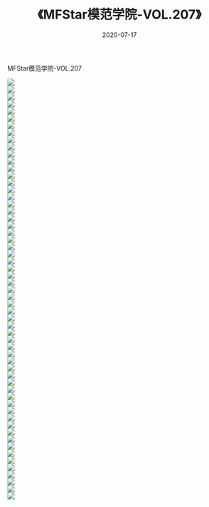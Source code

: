 ﻿---
layout: post
title:  《MFStar模范学院-VOL.207》
date:   2020-07-17
img: http://img.660000.xyz/Sharelink/网络美图/2020/MFStar模范学院-VOL.207/000.jpg
categories: [美女, 清纯, 唯美]
---

MFStar模范学院-VOL.207

  ![](http://img.660000.xyz/Sharelink/网络美图/2020/MFStar模范学院-VOL.207/001.jpg) <br> ![](http://img.660000.xyz/Sharelink/网络美图/2020/MFStar模范学院-VOL.207/002.jpg) <br> ![](http://img.660000.xyz/Sharelink/网络美图/2020/MFStar模范学院-VOL.207/003.jpg) <br> ![](http://img.660000.xyz/Sharelink/网络美图/2020/MFStar模范学院-VOL.207/004.jpg) <br> ![](http://img.660000.xyz/Sharelink/网络美图/2020/MFStar模范学院-VOL.207/005.jpg) <br> ![](http://img.660000.xyz/Sharelink/网络美图/2020/MFStar模范学院-VOL.207/006.jpg) <br> ![](http://img.660000.xyz/Sharelink/网络美图/2020/MFStar模范学院-VOL.207/007.jpg) <br> ![](http://img.660000.xyz/Sharelink/网络美图/2020/MFStar模范学院-VOL.207/008.jpg) <br> ![](http://img.660000.xyz/Sharelink/网络美图/2020/MFStar模范学院-VOL.207/009.jpg) <br> ![](http://img.660000.xyz/Sharelink/网络美图/2020/MFStar模范学院-VOL.207/010.jpg) <br> ![](http://img.660000.xyz/Sharelink/网络美图/2020/MFStar模范学院-VOL.207/011.jpg) <br> ![](http://img.660000.xyz/Sharelink/网络美图/2020/MFStar模范学院-VOL.207/012.jpg) <br> ![](http://img.660000.xyz/Sharelink/网络美图/2020/MFStar模范学院-VOL.207/013.jpg) <br> ![](http://img.660000.xyz/Sharelink/网络美图/2020/MFStar模范学院-VOL.207/014.jpg) <br> ![](http://img.660000.xyz/Sharelink/网络美图/2020/MFStar模范学院-VOL.207/015.jpg) <br> ![](http://img.660000.xyz/Sharelink/网络美图/2020/MFStar模范学院-VOL.207/016.jpg) <br> ![](http://img.660000.xyz/Sharelink/网络美图/2020/MFStar模范学院-VOL.207/017.jpg) <br> ![](http://img.660000.xyz/Sharelink/网络美图/2020/MFStar模范学院-VOL.207/018.jpg) <br> ![](http://img.660000.xyz/Sharelink/网络美图/2020/MFStar模范学院-VOL.207/019.jpg) <br> ![](http://img.660000.xyz/Sharelink/网络美图/2020/MFStar模范学院-VOL.207/020.jpg) <br> ![](http://img.660000.xyz/Sharelink/网络美图/2020/MFStar模范学院-VOL.207/021.jpg) <br> ![](http://img.660000.xyz/Sharelink/网络美图/2020/MFStar模范学院-VOL.207/022.jpg) <br> ![](http://img.660000.xyz/Sharelink/网络美图/2020/MFStar模范学院-VOL.207/023.jpg) <br> ![](http://img.660000.xyz/Sharelink/网络美图/2020/MFStar模范学院-VOL.207/024.jpg) <br> ![](http://img.660000.xyz/Sharelink/网络美图/2020/MFStar模范学院-VOL.207/025.jpg) <br> ![](http://img.660000.xyz/Sharelink/网络美图/2020/MFStar模范学院-VOL.207/026.jpg) <br> ![](http://img.660000.xyz/Sharelink/网络美图/2020/MFStar模范学院-VOL.207/027.jpg) <br> ![](http://img.660000.xyz/Sharelink/网络美图/2020/MFStar模范学院-VOL.207/028.jpg) <br> ![](http://img.660000.xyz/Sharelink/网络美图/2020/MFStar模范学院-VOL.207/029.jpg) <br> ![](http://img.660000.xyz/Sharelink/网络美图/2020/MFStar模范学院-VOL.207/030.jpg) <br> ![](http://img.660000.xyz/Sharelink/网络美图/2020/MFStar模范学院-VOL.207/031.jpg) <br> ![](http://img.660000.xyz/Sharelink/网络美图/2020/MFStar模范学院-VOL.207/032.jpg) <br> ![](http://img.660000.xyz/Sharelink/网络美图/2020/MFStar模范学院-VOL.207/033.jpg) <br> ![](http://img.660000.xyz/Sharelink/网络美图/2020/MFStar模范学院-VOL.207/034.jpg) <br> ![](http://img.660000.xyz/Sharelink/网络美图/2020/MFStar模范学院-VOL.207/035.jpg) <br> ![](http://img.660000.xyz/Sharelink/网络美图/2020/MFStar模范学院-VOL.207/036.jpg) <br> ![](http://img.660000.xyz/Sharelink/网络美图/2020/MFStar模范学院-VOL.207/037.jpg) <br> ![](http://img.660000.xyz/Sharelink/网络美图/2020/MFStar模范学院-VOL.207/038.jpg) <br> ![](http://img.660000.xyz/Sharelink/网络美图/2020/MFStar模范学院-VOL.207/039.jpg) <br> ![](http://img.660000.xyz/Sharelink/网络美图/2020/MFStar模范学院-VOL.207/040.jpg) <br> ![](http://img.660000.xyz/Sharelink/网络美图/2020/MFStar模范学院-VOL.207/041.jpg) <br> ![](http://img.660000.xyz/Sharelink/网络美图/2020/MFStar模范学院-VOL.207/042.jpg) <br> ![](http://img.660000.xyz/Sharelink/网络美图/2020/MFStar模范学院-VOL.207/043.jpg) <br> ![](http://img.660000.xyz/Sharelink/网络美图/2020/MFStar模范学院-VOL.207/044.jpg) <br> ![](http://img.660000.xyz/Sharelink/网络美图/2020/MFStar模范学院-VOL.207/045.jpg) <br> ![](http://img.660000.xyz/Sharelink/网络美图/2020/MFStar模范学院-VOL.207/046.jpg) <br> ![](http://img.660000.xyz/Sharelink/网络美图/2020/MFStar模范学院-VOL.207/047.jpg) <br> ![](http://img.660000.xyz/Sharelink/网络美图/2020/MFStar模范学院-VOL.207/048.jpg) <br> ![](http://img.660000.xyz/Sharelink/网络美图/2020/MFStar模范学院-VOL.207/049.jpg) <br> ![](http://img.660000.xyz/Sharelink/网络美图/2020/MFStar模范学院-VOL.207/050.jpg) <br> ![](http://img.660000.xyz/Sharelink/网络美图/2020/MFStar模范学院-VOL.207/051.jpg) <br> ![](http://img.660000.xyz/Sharelink/网络美图/2020/MFStar模范学院-VOL.207/052.jpg) <br> ![](http://img.660000.xyz/Sharelink/网络美图/2020/MFStar模范学院-VOL.207/053.jpg) <br> ![](http://img.660000.xyz/Sharelink/网络美图/2020/MFStar模范学院-VOL.207/054.jpg) <br> ![](http://img.660000.xyz/Sharelink/网络美图/2020/MFStar模范学院-VOL.207/055.jpg) <br> ![](http://img.660000.xyz/Sharelink/网络美图/2020/MFStar模范学院-VOL.207/056.jpg) <br> ![](http://img.660000.xyz/Sharelink/网络美图/2020/MFStar模范学院-VOL.207/057.jpg) <br> ![](http://img.660000.xyz/Sharelink/网络美图/2020/MFStar模范学院-VOL.207/058.jpg) <br> ![](http://img.660000.xyz/Sharelink/网络美图/2020/MFStar模范学院-VOL.207/059.jpg) <br>